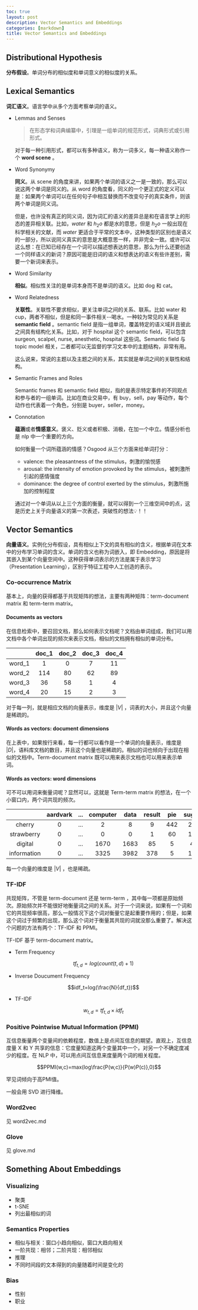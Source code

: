 ```yaml
---
toc: true
layout: post
description: Vector Semantics and Embeddings
categories: [markdown]
title: Vector Semantics and Embeddings
---
```



## Distributional Hypothesis

**分布假设**。单词分布的相似度和单词意义的相似度的关系。

## Lexical Semantics

**词汇语义**。语言学中从多个方面考察单词的语义。

- Lemmas and Senses

  > 在形态学和词典编纂中，引理是一组单词的规范形式，词典形式或引用形式。  

  对于每一种引用形式，都可以有多种语义，称为一词多义，每一种语义称作一个 **word scene** 。

- Word Synonymy

  **同义**。从 scene 的角度来讲，如果两个单词的语义之一是一致的，那么可以说这两个单词是同义的。从 word 的角度看，同义的一个更正式的定义可以是：如果两个单词可以在任何句子中相互替换而不改变句子的真实条件，则该两个单词是同义词。

  但是，也许没有真正的同义词，因为词汇的语义的差异总是和在语言学上的形态的差异相关联。比如，*water* 和 $h_2o$ 都是水的意思，但是 $h_2o$ 一般出现在科学相关的文献，而 *water* 更适合于平常的文本中，这种类型的区别也是语义的一部分，所以说同义真实的意思是大概意思一样，并非完全一致。或许可以这么想：在已知已经存在一个词可以描述想表达的意思，那么为什么还要创造一个同样语义的新词？原因可能是旧词的语义和想表达的语义有些许差别，需要一个新词来表示。

- Word Similarity

  **相似**。相似性关注的是单词本身而不是单词的语义。比如 dog 和 cat。

- Word Relatedness

  **关联性**。关联性不要求相似，更关注单词之间的关系、联系。比如 water 和 cup，两者不相似，但是和同一事件相关--喝水。一种较为常见的关系是 **semantic field** 。semantic field 是指一组单词，覆盖特定的语义域并且彼此之间具有结构化关系。比如，对于 hospital 这个 semantic field，可以包含 surgeon, scalpel, nurse, anesthetic, hospital 这些词。Semantic field 与 topic model 相关，二者都可以无监督的学习文本中的主题结构，非常有用。

  这么说来，常说的主题以及主题之间的关系，其实就是单词之间的关联性和结构。

- Semantic Frames and Roles

  Semantic frames 和 semantic field 相似，指的是表示特定事件的不同观点和参与者的一组单词。比如在商业交易中，有 buy，sell，pay 等动作，每个动作也代表着一个角色，分别是 buyer，seller，money。

- Connotation

  **蕴涵**或者**情感意义**。褒义、贬义或者积极、消极，在加一个中立。情感分析也是 nlp 中一个重要的方向。
  
  如何衡量一个词所蕴涵的情感？Osgood 从三个方面来给单词打分：

  - valence: the pleasantness of the stimulus，刺激的愉悦感
  - arousal: the intensity of emotion provoked by the stimulus，被刺激所引起的感情强度
  - dominance: the degree of control exerted by the stimulus，刺激所施加的控制程度

  通过对一个单词从以上三个方面的衡量，就可以得到一个三维空间中的点，这是历史上关于向量语义的第一次表述，突破性的想法💡！！

## Vector Semantics

**向量语义**。实例化分布假设，具有相似上下文的具有相似的含义，根据单词在文本中的分布学习单词的含义。单词的含义也称为词嵌入，即 Embedding，原因是将其嵌入到某个向量空间中。这种获得单词表示的方法是属于表示学习（Presentation Learning），区别于特征工程中人工创造的表示。

### Co-occurrence Matrix

基本上，向量的获得都基于共现矩阵的想法，主要有两种矩阵：term-document matrix 和 term-term matrix。

#### Documents as vectors

在信息检索中，要召回文档，那么如何表示文档呢？文档由单词组成，我们可以用文档中各个单词出现的频次来表示文档，相似的文档拥有相似的单词分布。

|        | doc_1 | doc_2 | doc_3 | doc_4 |
| :----: | :---: | :---: | :---: | :---: |
| word_1 |   1   |   0   |   7   |  11   |
| word_2 |  114  |  80   |  62   |  89   |
| word_3 |  36   |  58   |   1   |   4   |
| word_4 |  20   |  15   |   2   |   3   |

对于每一列，就是相应文档的向量表示，维度是 $\lvert V \rvert$ ，词表的大小，并且这个向量是稀疏的。

#### Words as vectors: document dimensions

在上表中，如果按行来看，每一行都可以看作是一个单词的向量表示，维度是 $\lvert D \rvert$，语料库文档的数目，并且这个向量也是稀疏的。相似的词也倾向于出现在相似的文档中。Term-document matrix 既可以用来表示文档也可以用来表示单词。

#### Words as vectors: word dimensions

可不可以用词来衡量词呢？显然可以，这就是 Term-term matrix 的想法，在一个小窗口内，两个词共现的频次。

|             | aardvark |  ...  | computer | data  | result |  pie  | sugar |  ...  |
| :---------: | :------: | :---: | :------: | :---: | :----: | :---: | :---: | :---: |
|   cherry    |    0     |  ...  |    2     |   8   |   9    |  442  |  25   |  ...  |
| strawberry  |    0     |  ...  |    0     |   0   |   1    |  60   |  19   |  ...  |
|   digital   |    0     |  ...  |   1670   | 1683  |   85   |   5   |   4   |  ...  |
| information |    0     |  ...  |   3325   | 3982  |  378   |   5   |  13   |  ...  |

每一个向量的维度是 $\lvert V \rvert$ ，也是稀疏。

### TF-IDF

共现矩阵，不管是 term-document 还是 term-term ，其中每一项都是原始频次。原始频次并不能很好地衡量词之间的关系。对于一个词来说，如果有一个词和它的共现频率很高，那么一般情况下这个词对衡量它是起重要作用的；但是，如果这个词过于频繁的出现，那么这个词对于衡量其共现的词就没那么重要了。解决这个问题的方法有两个：TF-IDF 和 PPMI。

TF-IDF 基于 term-document matrix。

- Term Frequency

  $$tf_{t,d}=log(count(t,d)+1)$$

- Inverse Doucument Frequency

  $$idf_t=log(\frac{N}{df_t})$$

- TF-IDF

  $$w_{t,d}=tf_{t,d} \times idf_t$$

### Positive Pointwise Mutual Information (PPMI)

互信息衡量两个变量间的依赖程度，数值上是点间互信息的期望。直观上，互信息度量 X 和 Y 共享的信息：它度量知道这两个变量其中一个，对另一个不确定度减少的程度。在 NLP 中，可以用点间互信息来度量两个词的相关程度。

$$PPMI(w,c)=max(log\frac{P(w,c)}{P(w)P(c)},0)$$

罕见词倾向于高PMI值。

一般会用 SVD 进行降维。

### Word2vec

见 word2vec.md

### Glove

见 glove.md

## Something About Embeddings

### Visualizing

- 聚类
- t-SNE
- 列出最相似的词

### Semantics Properties

- 相似与相关：窗口小趋向相似，窗口大趋向相关
- 一阶共现：相邻；二阶共现：相邻相似
- 推理
- 不同时间段的文本得到的向量随着时间是变化的

### Bias

- 性别
- 职业
